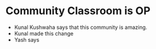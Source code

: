 # Community Classroom is OP

- Kunal Kushwaha says that this community is amazing.
- Kunal made this change
- Yash says
